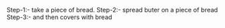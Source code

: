 Step-1:- take a piece of bread.
Step-2:- spread buter on a piece of bread 
Step-3:- and then covers with bread 